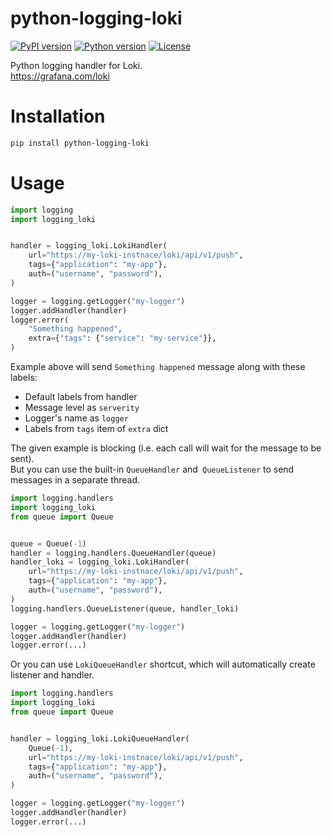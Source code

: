 python-logging-loki
===================

[![PyPI version](https://img.shields.io/pypi/v/python-logging-loki.svg)](https://pypi.org/project/python-logging-loki/)
[![Python version](https://img.shields.io/badge/python-3.6%20%7C%203.7%20%7C%203.8-blue.svg)](https://www.python.org/)
[![License](https://img.shields.io/pypi/l/python-logging-loki.svg)](https://opensource.org/licenses/MIT)

Python logging handler for Loki.  
https://grafana.com/loki

Installation
============
```bash
pip install python-logging-loki
```

Usage
=====

```python
import logging
import logging_loki


handler = logging_loki.LokiHandler(
    url="https://my-loki-instnace/loki/api/v1/push", 
    tags={"application": "my-app"},
    auth=("username", "password"),    
)

logger = logging.getLogger("my-logger")
logger.addHandler(handler)
logger.error(
    "Something happened", 
    extra={"tags": {"service": "my-service"}},
)
```

Example above will send `Something happened` message along with these labels:
- Default labels from handler
- Message level as `serverity`
- Logger's name as `logger` 
- Labels from `tags` item of `extra` dict

The given example is blocking (i.e. each call will wait for the message to be sent).  
But you can use the built-in `QueueHandler` and` QueueListener` to send messages in a separate thread.  

```python
import logging.handlers
import logging_loki
from queue import Queue


queue = Queue(-1)
handler = logging.handlers.QueueHandler(queue)
handler_loki = logging_loki.LokiHandler(
    url="https://my-loki-instnace/loki/api/v1/push", 
    tags={"application": "my-app"},
    auth=("username", "password"),    
)
logging.handlers.QueueListener(queue, handler_loki)

logger = logging.getLogger("my-logger")
logger.addHandler(handler)
logger.error(...)
```

Or you can use `LokiQueueHandler` shortcut, which will automatically create listener and handler.

```python
import logging.handlers
import logging_loki
from queue import Queue


handler = logging_loki.LokiQueueHandler(
    Queue(-1),
    url="https://my-loki-instnace/loki/api/v1/push", 
    tags={"application": "my-app"},
    auth=("username", "password"),
)

logger = logging.getLogger("my-logger")
logger.addHandler(handler)
logger.error(...)
```
